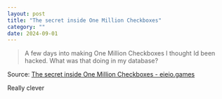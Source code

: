 ```yaml
---
layout: post
title: "The secret inside One Million Checkboxes"
category: ""
date: 2024-09-01
---
```


>A few days into making One Million Checkboxes I thought Id been hacked. What was that doing in my database?

Source: [The secret inside One Million Checkboxes - eieio.games](https://eieio.games/essays/the-secret-in-one-million-checkboxes/)

Really clever
